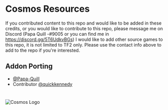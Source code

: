 
# Cosmos Resources

If you contributed content to this repo and would like to be added in these credits, or you would like to contribute to this repo, please message me on Discord (Papa Quill -#9005 or you can find me in https://discord.gg/5T6UdkvBGs)
I would like to add other source games to this repo, it is not limited to TF2 only. Please use the contact info above to add to the repo if you're interested.

## Addon Porting

- [@Papa-Quill](https://www.github.com/Papa-Quill)
- Contributor [@quickkennedy](https://github.com/quickkennedy)

#

![Cosmos Logo](https://cdn.discordapp.com/attachments/902236917544935424/1073671264964706344/TF2_Logo.png)
